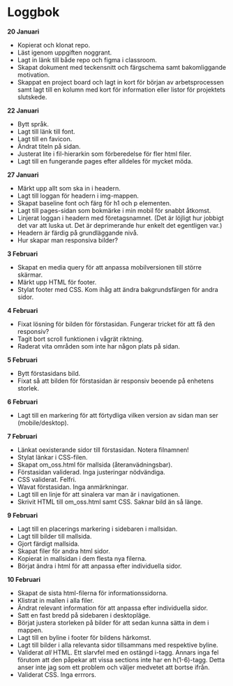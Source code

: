 # Loggbok

**20 Januari**
* Kopierat och klonat repo. 
* Läst igenom uppgiften noggrant.
* Lagt in länk till både repo och figma i classroom.
* Skapat dokument med teckensnitt och färgschema samt bakomliggande motivation.
* Skappat en project board och lagt in kort för början av arbetsprocessen samt lagt till en kolumn med kort för information eller listor för projektets slutskede. 

**22 Januari**
* Bytt språk.
* Lagt till länk till font.
* Lagt till en favicon.
* Ändrat titeln på sidan.
* Justerat lite i fil-hierarkin som förberedelse för fler html filer.
* Lagt till en fungerande pages efter alldeles för mycket möda.

**27 Januari**
* Märkt upp allt som ska in i headern.
* Lagt till loggan för headern i img-mappen.
* Skapat baseline font och färg för h1 och p elementen.
* Lagt till pages-sidan som bokmärke i min mobil för snabbt åtkomst.
* Linjerat loggan i headern med företagsnamnet. (Det är löjligt hur jobbigt det var att luska ut. Det är deprimerande hur enkelt det egentligen var.)
* Headern är färdig på grundläggande nivå.
* Hur skapar man responsiva bilder?

**3 Februari**
* Skapat en media query för att anpassa mobilversionen till större skärmar.
* Märkt upp HTML för footer.
* Stylat footer med CSS. Kom ihåg att ändra bakgrundsfärgen för andra sidor.

**4 Februari**
* Fixat lösning för bilden för förstasidan. Fungerar tricket för att få den responsiv?
* Tagit bort scroll funktionen i vågrät riktning.
* Raderat vita områden som inte har någon plats på sidan.

**5 Februari**
* Bytt förstasidans bild.
* Fixat så att bilden för förstasidan är responsiv beoende på enhetens storlek.

**6 Februari**
* Lagt till en markering för att förtydliga vilken version av sidan man ser (mobile/desktop).

**7 Februari**
* Länkat oexisterande sidor till förstasidan. Notera filnamnen!
* Stylat länkar i CSS-filen.
* Skapat om_oss.html för mallsida (återanvädningsbar).
* Förstasidan validerad. Inga justeringar nödvändiga.
* CSS validerat. Felfri.
* Wavat förstasidan. Inga anmärkningar.
* Lagt till en linje för att sinalera var man är i navigationen.
* Skrivit HTML till om_oss.html samt CSS. Saknar bild än så länge.

**9 Februari**
* Lagt till en placerings markering i sidebaren i mallsidan.
* Lagt till bilder till mallsida.
* Gjort färdigt mallsida.
* Skapat filer för andra html sidor.
* Kopierat in mallsidan i dem flesta nya filerna.
* Börjat ändra i html för att anpassa efter individuella sidor.

**10 Februari**
* Skapat de sista html-filerna för informationssidorna.
* Klistrat in mallen i alla filer.
* Ändrat relevant information för att anpassa efter individuella sidor.
* Satt en fast bredd på sidebaren i desktopläge.
* Börjat justera storleken på bilder för att sedan kunna sätta in dem i mappen.
* Lagt till en byline i footer för bildens härkomst.
* Lagt till bilder i alla relevanta sidor tillsammans med respektive byline.
* Validerat *all* HTML. Ett slarvfel med en ostängd i-tagg. Annars inga fel förutom att den påpekar att vissa sections inte har en h(1-6)-tagg. Detta anser inte jag som ett problem och väljer medvetet att bortse ifrån.
* Validerat CSS. Inga errrors.